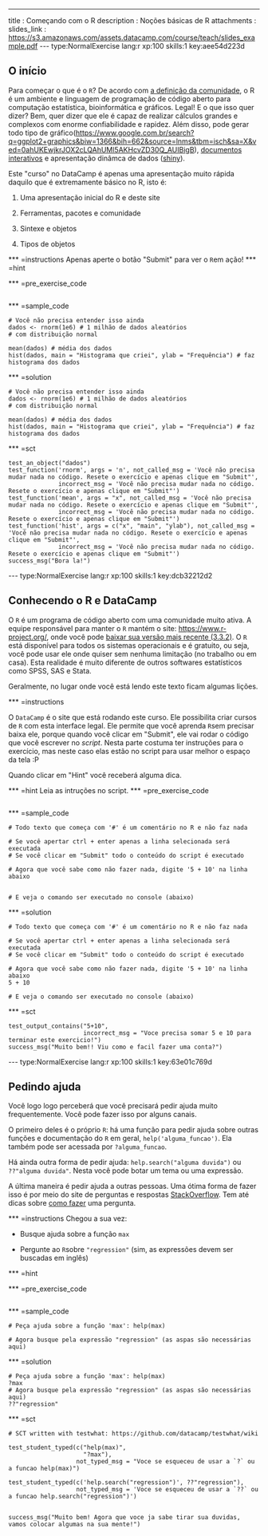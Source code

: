 ---
title       : Começando com o R
description : Noções básicas de R
attachments :
  slides_link : https://s3.amazonaws.com/assets.datacamp.com/course/teach/slides_example.pdf
--- type:NormalExercise lang:r xp:100 skills:1 key:aee54d223d
## O início

Para começar o que é o `R`? De acordo com [a definição da comunidade](http://pt.stackoverflow.com/tags/r/info), o R é um ambiente e linguagem de programação de código aberto para computação estatística, bioinformática e gráficos. Legal! E o que isso quer dizer? Bem, quer dizer que ele é capaz de realizar cálculos grandes e complexos com enorme confiabilidade e rapidez. Além disso, pode gerar todo tipo de gráfico(https://www.google.com.br/search?q=ggplot2+graphics&biw=1366&bih=662&source=lnms&tbm=isch&sa=X&ved=0ahUKEwjkrJOX2cLQAhUMl5AKHcvZD30Q_AUIBigB), [documentos interativos](http://timelyportfolio.github.io/rCharts_nyt_home_price/) e apresentação dinâmca de dados ([shiny](https://tomasbarcellos.shinyapps.io/imoveis-floripa/)).

Este "curso" no DataCamp é apenas uma apresentação muito rápida daquilo que é extremamente básico no R, isto é:

1. Uma apresentação inicial do R e deste site

2. Ferramentas, pacotes e comunidade

3. Sintexe e objetos

4. Tipos de objetos


*** =instructions
Apenas aperte o botão "Submit" para ver o `R`em ação!
*** =hint

*** =pre_exercise_code
```{r}

```

*** =sample_code
```{r}
# Você não precisa entender isso ainda
dados <- rnorm(1e6) # 1 milhão de dados aleatórios
# com distribuição normal

mean(dados) # média dos dados
hist(dados, main = "Histograma que criei", ylab = "Frequência") # faz histograma dos dados
```

*** =solution
```{r}
# Você não precisa entender isso ainda
dados <- rnorm(1e6) # 1 milhão de dados aleatórios
# com distribuição normal

mean(dados) # média dos dados
hist(dados, main = "Histograma que criei", ylab = "Frequência") # faz histograma dos dados
```

*** =sct
```{r}
test_an_object("dados")
test_function('rnorm', args = 'n', not_called_msg = 'Você não precisa mudar nada no código. Resete o exercício e apenas clique em "Submit"',
              incorrect_msg = 'Você não precisa mudar nada no código. Resete o exercício e apenas clique em "Submit"')
test_function('mean', args = "x", not_called_msg = 'Você não precisa mudar nada no código. Resete o exercício e apenas clique em "Submit"',
              incorrect_msg = 'Você não precisa mudar nada no código. Resete o exercício e apenas clique em "Submit"')
test_function('hist', args = c("x", "main", "ylab"), not_called_msg = 'Você não precisa mudar nada no código. Resete o exercício e apenas clique em "Submit"',
              incorrect_msg = 'Você não precisa mudar nada no código. Resete o exercício e apenas clique em "Submit"')
success_msg("Bora la!")
```

--- type:NormalExercise lang:r xp:100 skills:1 key:dcb32212d2
## Conhecendo o R e DataCamp

O `R` é um programa de código aberto com uma comunidade muito ativa. A equipe responsável para manter o `R` mantém o site: https://www.r-project.org/, onde você pode [baixar sua versão mais recente (3.3.2)](https://cran.fiocruz.br/). O `R` está disponível para todos os sistemas operacionais e é gratuito, ou seja, você pode usar ele onde quiser sem nenhuma limitação (no trabalho ou em casa). Esta realidade é muito diferente de outros softwares estatísticos como SPSS, SAS e Stata. 

Geralmente, no lugar onde você está lendo este texto ficam algumas lições.

*** =instructions

O `DataCamp` é o site que está rodando este curso. Ele possibilita criar cursos de `R` com esta interface legal. Ele permite que você aprenda `R`sem precisar baixa ele, porque quando você clicar em "Submit", ele vai rodar o código que você escrever no *script*. Nesta parte costuma ter instruções para o exercício, mas neste caso elas estão no script para usar melhor o espaço da tela :P

Quando clicar em "Hint" você receberá alguma dica.

*** =hint
Leia as intruções no script.
*** =pre_exercise_code
```{r}

```

*** =sample_code
```{r}
# Todo texto que começa com '#' é um comentário no R e não faz nada

# Se você apertar ctrl + enter apenas a linha selecionada será executada
# Se você clicar em "Submit" todo o conteúdo do script é executado

# Agora que você sabe como não fazer nada, digite '5 + 10' na linha abaixo


# E veja o comando ser executado no console (abaixo)
```

*** =solution
```{r}
# Todo texto que começa com '#' é um comentário no R e não faz nada

# Se você apertar ctrl + enter apenas a linha selecionada será executada
# Se você clicar em "Submit" todo o conteúdo do script é executado

# Agora que você sabe como não fazer nada, digite '5 + 10' na linha abaixo
5 + 10

# E veja o comando ser executado no console (abaixo)
```

*** =sct
```{r}
test_output_contains("5+10",
                     incorrect_msg = "Voce precisa somar 5 e 10 para terminar este exercicio!")
success_msg("Muito bem!! Viu como e facil fazer uma conta?")
```

--- type:NormalExercise lang:r xp:100 skills:1 key:63e01c769d
## Pedindo ajuda

Você logo logo perceberá que você precisará pedir ajuda muito frequentemente. Você pode fazer isso por alguns canais.

O primeiro deles é o próprio `R`: há uma função para pedir ajuda sobre outras funções e documentação do `R` em geral, `help('alguma_funcao')`. Ela também pode ser acessada por `?alguma_funcao`.

Há ainda outra forma de pedir ajuda: `help.search("alguma duvida")` ou `??"alguma duvida"`. Nesta você pode botar um tema ou uma expressão.

A última maneira é pedir ajuda a outras pessoas. Uma ótima forma de fazer isso é por meio do site de perguntas e respostas [StackOverflow](http://pt.stackoverflow.com/). Tem até dicas sobre [como fazer](http://pt.stackoverflow.com/help/how-to-ask) uma pergunta.

*** =instructions
Chegou a sua vez:

* Busque ajuda sobre a função `max`

* Pergunte ao `R`sobre `"regression"` (sim, as expressões devem ser buscadas em inglês)

*** =hint


*** =pre_exercise_code
```{r}

```

*** =sample_code
```{r}
# Peça ajuda sobre a função 'max': help(max)

# Agora busque pela expressão "regression" (as aspas são necessárias aqui)

```

*** =solution
```{r}
# Peça ajuda sobre a função 'max': help(max)
?max
# Agora busque pela expressão "regression" (as aspas são necessárias aqui)
??"regression"
```

*** =sct
```{r}
# SCT written with testwhat: https://github.com/datacamp/testwhat/wiki

test_student_typed(c("help(max)",
                     "?max"),
                   not_typed_msg = "Voce se esqueceu de usar a `?` ou a funcao help(max)")

test_student_typed(c('help.search("regression")', ??"regression"),
                   not_typed_msg = 'Voce se esqueceu de usar a `??` ou a funcao help.search("regression")')


success_msg("Muito bem! Agora que voce ja sabe tirar sua duvidas, vamos colocar algumas na sua mente!")
```
